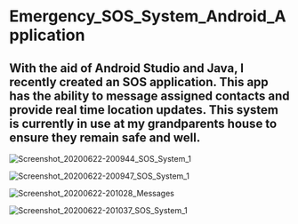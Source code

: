 # Emergency_SOS_System_Android_Application
## With the aid of Android Studio and Java, I recently created an SOS application. This app has the ability to message assigned contacts and provide real time location updates. This system is currently in use at my grandparents house to ensure they remain safe and well. 

![Screenshot_20200622-200944_SOS_System_1](https://user-images.githubusercontent.com/36043248/85327572-1dd1c600-b4c7-11ea-82fb-a1e5f8986eae.jpg)

![Screenshot_20200622-200947_SOS_System_1](https://user-images.githubusercontent.com/36043248/85327574-1e6a5c80-b4c7-11ea-884a-96e09d5106d2.jpg)

![Screenshot_20200622-201028_Messages](https://user-images.githubusercontent.com/36043248/85327575-1f02f300-b4c7-11ea-8682-c3fc2bf4c7af.jpg)

![Screenshot_20200622-201037_SOS_System_1](https://user-images.githubusercontent.com/36043248/85327576-1f02f300-b4c7-11ea-862b-2e33385f5325.jpg)

